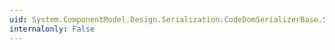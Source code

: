 ```yaml
---
uid: System.ComponentModel.Design.Serialization.CodeDomSerializerBase.SerializeResourceInvariant(System.ComponentModel.Design.Serialization.IDesignerSerializationManager,System.String,System.Object)
internalonly: False
---
```

